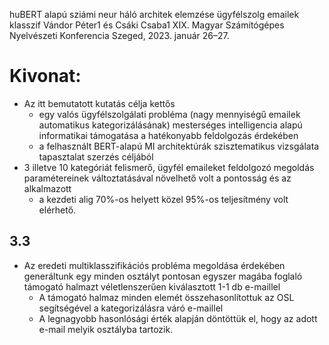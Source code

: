 huBERT alapú sziámi neur háló architek elemzése ügyfélszolg emailek klasszif
Vándor Péter1 és Csáki Csaba1
XIX. Magyar Számítógépes Nyelvészeti Konferencia Szeged, 2023. január 26–27.

# Kivonat: 

* Az itt bemutatott kutatás célja kettős
  * egy valós ügyfélszolgálati probléma (nagy mennyiségű emailek automatikus
    kategorizálásának) mesterséges intelligencia alapú informatikai támogatása
    a hatékonyabb feldolgozás érdekében
  * a felhasznált BERT-alapú MI architektúrák szisztematikus vizsgálata
    tapasztalat szerzés céljából
* 3 illetve 10 kategóriát felismerő, ügyfél emaileket feldolgozó megoldás
  paramétereinek változtatásával növelhető volt a pontosság és az alkalmazott
  * a kezdeti alig 70%-os helyett közel 95%-os teljesítmény volt elérhető.

## 3.3 

* Az eredeti multiklasszifikációs probléma megoldása érdekében generáltunk egy
  minden osztályt pontosan egyszer magába foglaló támogató halmazt
  véletlenszerűen kiválasztott 1-1 db e-maillel
  * A támogató halmaz minden elemét összehasonlítottuk az OSL segítségével a
    kategorizálásra váró e-maillel
  * A legnagyobb hasonlósági érték alapján döntöttük el, hogy az adott e-mail
    melyik osztályba tartozik.
